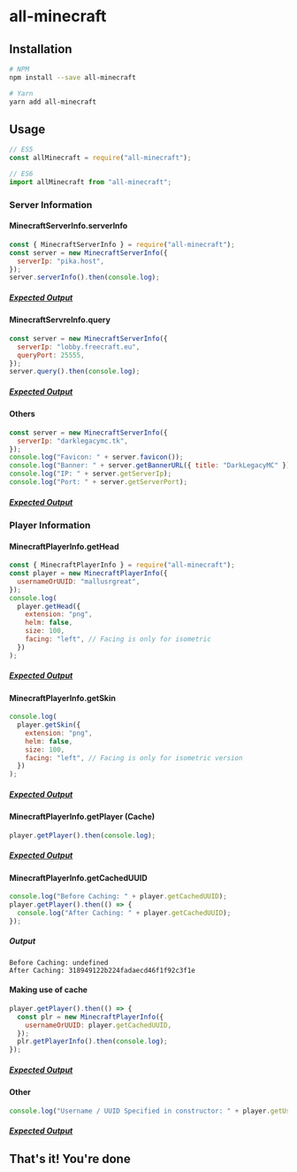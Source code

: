 # all-minecraft

## Installation

```sh
# NPM
npm install --save all-minecraft

# Yarn
yarn add all-minecraft
```

## Usage

```js
// ES5
const allMinecraft = require("all-minecraft");

// ES6
import allMinecraft from "all-minecraft";
```

### Server Information

#### MinecraftServerInfo.serverInfo

```javascript
const { MinecraftServerInfo } = require("all-minecraft");
const server = new MinecraftServerInfo({
  serverIp: "pika.host",
});
server.serverInfo().then(console.log);
```

##### [Expected Output](https://pastes.dev/9yfopsNdvo)

#### MinecraftServreInfo.query

```javascript
const server = new MinecraftServerInfo({
  serverIp: "lobby.freecraft.eu",
  queryPort: 25555,
});
server.query().then(console.log);
```

##### [Expected Output](https://pastes.dev/ip0vMW78zx)

#### Others

```javascript
const server = new MinecraftServerInfo({
  serverIp: "darklegacymc.tk",
});
console.log("Favicon: " + server.favicon());
console.log("Banner: " + server.getBannerURL({ title: "DarkLegacyMC" }));
console.log("IP: " + server.getServerIp);
console.log("Port: " + server.getServerPort);
```

##### [Expected Output](https://pastes.dev/8Wo7bjFZAY)

### Player Information

#### MinecraftPlayerInfo.getHead

```javascript
const { MinecraftPlayerInfo } = require("all-minecraft");
const player = new MinecraftPlayerInfo({
  usernameOrUUID: "mallusrgreat",
});
console.log(
  player.getHead({
    extension: "png",
    helm: false,
    size: 100,
    facing: "left", // Facing is only for isometric
  })
);
```

##### [Expected Output](https://pastes.dev/gFKTjOVxDH)

#### MinecraftPlayerInfo.getSkin

```javascript
console.log(
  player.getSkin({
    extension: "png",
    helm: false,
    size: 100,
    facing: "left", // Facing is only for isometric version
  })
);
```

##### [Expected Output](https://pastes.dev/6PGy3mmz7b)

#### MinecraftPlayerInfo.getPlayer (Cache)

```javascript
player.getPlayer().then(console.log);
```

##### [Expected Output](https://pastes.dev/veqvThlsdz)

#### MinecraftPlayerInfo.getCachedUUID

```javascript
console.log("Before Caching: " + player.getCachedUUID);
player.getPlayer().then(() => {
  console.log("After Caching: " + player.getCachedUUID);
});

```

##### Output

```text
Before Caching: undefined
After Caching: 318949122b224fadaecd46f1f92c3f1e
```

#### Making use of cache

```javascript
player.getPlayer().then(() => {
  const plr = new MinecraftPlayerInfo({
    usernameOrUUID: player.getCachedUUID,
  });
  plr.getPlayerInfo().then(console.log);
});

```

##### [Expected Output](https://pastes.dev/lQ42lkM72T)

#### Other

```javascript
console.log("Username / UUID Specified in constructor: " + player.getUsernameOrUUID);
```

##### [Expected Output](https://pastes.dev/PjSAtkHZ1z)

## That's it! You're done
